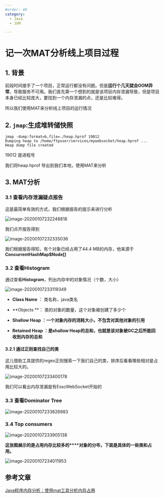 ```yaml
---
#order: 40
category:
  - Java
  - JVM

---
```


# 记一次MAT分析线上项目过程

## 1. 背景

前段时间接手了一个项目，正常运行都没有问题。但是**运行个几天就会OOM异常**，导致服务不可用。我们首先第一个想到的就是该项目内存泄漏导致，但是项目本身已经比较庞大，要找到一个内存泄漏的点，还是比较难得。

所以我们使用MAT来分析线上项目的运行情况

## 2. `jmap`:生成堆转储快照

```
jmap -dump:format=b,file=./heap.hprof 19012
Dumping heap to /home/ftpuser/services/mywebsocket/heap.hprof ...
Heap dump file created
```

19012 是进程号

我们将heap.hprof 导出到我们本地，使用MAT来分析

## 3. MAT分析

### 3.1 查看内存泄漏疑点报告

这是最简单有效的方式，我们根据报告的提示来进行分析

![image-20200107232248818](https://abelsun-1256449468.cos.ap-beijing.myqcloud.com/image/image-20200107232248818.png)

我们点开报告得到

![image-20200107232335036](https://abelsun-1256449468.cos.ap-beijing.myqcloud.com/image/image-20200107232335036.png)

我们根据报告得知，有个对象已经占用了44.4 MB的内存，他来源于**ConcurrentHashMap$Node[]**

### 3.2 查看Histogram

通过查看**Histogram**，列出内存中的对象情况（个数，大小）

![image-20200107233119349](https://abelsun-1256449468.cos.ap-beijing.myqcloud.com/image/image-20200107233119349.png)

- **Class Name** ： 类名称，java类名
- **Objects **： 类的对象的数量，这个对象被创建了多少个
- **Shallow Heap ：一个对象内存的消耗大小，不包含对其他对象的引用**

- **Retained Heap ：是shallow Heap的总和，也就是该对象被GC之后所能回收到内存的总和**

#### 3.2.1 通过正则查找自己的类

这儿借助工具提供的regex正则搜索一下我们自己的类，排序后看看哪些相对是占用比较大的。

![image-20200107233400178](https://abelsun-1256449468.cos.ap-beijing.myqcloud.com/image/image-20200107233400178.png)

我们可以看出内存泄漏是有EsscWebSocket开始的

### 3.3 查看Dominator Tree

![image-20200107233826983](https://abelsun-1256449468.cos.ap-beijing.myqcloud.com/image/image-20200107233826983.png)

### 3.4 Top consumers

![image-20200107233905138](https://abelsun-1256449468.cos.ap-beijing.myqcloud.com/image/image-20200107233905138.png)

**这张图展示的是占用内存比较多的****对象的分布，下面是具体的一些类和占用。**

![image-20200107234011953](https://abelsun-1256449468.cos.ap-beijing.myqcloud.com/image/image-20200107234011953.png)

## 参考文章

[Java程序内存分析：使用mat工具分析内存占用](https://www.cnblogs.com/AloneSword/p/3821569.html)


